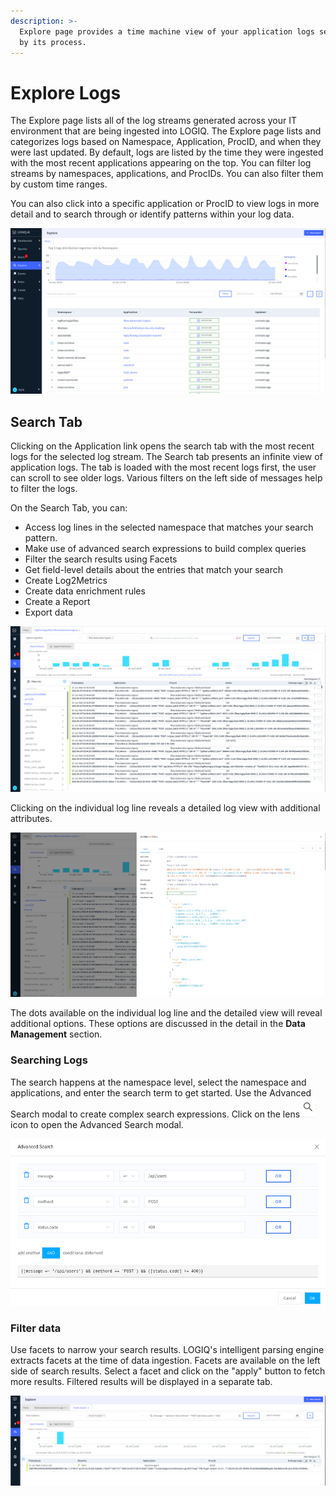 ```yaml
---
description: >-
  Explore page provides a time machine view of your application logs segregated
  by its process.
---
```


# Explore Logs

The Explore page lists all of the log streams generated across your IT environment that are being ingested into LOGIQ. The Explore page lists and categorizes logs based on Namespace, Application, ProcID, and when they were last updated. By default, logs are listed by the time they were ingested with the most recent applications appearing on the top. You can filter log streams by namespaces, applications, and ProcIDs. You can also filter them by custom time ranges.&#x20;

You can also click into a specific application or ProcID to view logs in more detail and to search through or identify patterns within your log data.&#x20;

![Explore Page](<../.gitbook/assets/image (31) (1) (1) (1).png>)

## Search Tab

Clicking on the Application link opens the search tab with the most recent logs for the selected log stream. The Search tab presents an infinite view of application logs. The tab is loaded with the most recent logs first, the user can scroll to see older logs. Various filters on the left side of messages help to filter the logs.&#x20;

On the Search Tab, you can:

* Access log lines in the selected namespace that matches your search pattern.
* Make use of advanced search expressions to build complex queries
* Filter the search results using Facets
* Get field-level details about the entries that match your search
* Create Log2Metrics
* Create data enrichment rules
* Create a Report
* Export data&#x20;

![Search Tab](<../.gitbook/assets/image (20) (1) (1).png>)

Clicking on the individual log line reveals a detailed log view with additional attributes.

![](<../.gitbook/assets/image (23).png>)

The dots available on the individual log line and the detailed view will reveal additional options. These options are discussed in the detail in the **Data Management** section.

### Searching Logs

The search happens at the namespace level, select the namespace and applications, and enter the search term to get started. Use the Advanced Search modal to create complex search expressions.  Click on the lens<img src="../.gitbook/assets/image (22) (1).png" alt="" data-size="line">icon to open the Advanced Search modal.&#x20;

![Advanced Search](<../.gitbook/assets/image (27) (1) (1).png>)

### Filter data

Use facets to narrow your search results. LOGIQ's intelligent parsing engine extracts facets at the time of data ingestion. Facets are available on the left side of search results. Select a facet and click on the "apply" button to fetch more results. Filtered results will be displayed in a separate tab.

![](<../.gitbook/assets/image (29) (1) (1) (1) (1).png>)



###
